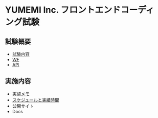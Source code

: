 # YUMEMI Inc. フロントエンドコーディング試験

## 試験概要

- [試験内容](https://yumemi.notion.site/0e9ef27b55704d7882aab55cc86c999d)
- [WF](https://yumemi.notion.site/ab4a837f8e764dffb0fc93c7b1387af7)
- [API](https://yumemi-frontend-engineer-codecheck-api.vercel.app/api-doc)

## 実施内容

- [実施メモ](https://zenn.dev/soma3134/scraps/c72e4d98adae72)
- [スケジュールと実績時間](https://docs.google.com/spreadsheets/d/1mCIdCQEmrdYK3PpxnrQxp0zwLRhffP5v7qkWHFOHIlI/edit?gid=567468278#gid=567468278)
- 公開サイト
- Docs
